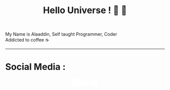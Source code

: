 <!--
<p align="center"><img src="https://github.com/onlymachiavelli/onlymachiavelli/blob/main/elmo.png" height="120"/></p>
-->
<h1 align="center">Hello Universe ! 👋 👋</h1>
<br/>

  My Name is Alaaddin, Self taught Programmer, Coder
  <br/>
  Addicted to coffee ☕
  


<hr/>

<h1>Social Media :</h1>
<p align="center">
  <a href="https://instagram.com/onlymachiavelli" target="_blank"><img src="https://github.com/onlymachiavelli/onlymachiavelli/blob/main/ig.png" /></a>
  <a href="https://twitter.com/onlymachiavelli" target="_blank"><img src="https://github.com/onlymachiavelli/onlymachiavelli/blob/main/twi.png" /></a>
  <a href="https://www.linkedin.com/in/alaa-ddin-472a651b9/" target="_blank"><img src="https://github.com/onlymachiavelli/onlymachiavelli/blob/main/link.png" /></a>
</p>
<br/>
<!--
<br/>
<h1>My Skills : </h1>
<br/>

<h2>Languages : 💻</h2>
<img src="https://github.com/onlymachiavelli/onlymachiavelli/blob/main/languages.png" width="100%"  />
<br/>
<h2>Frameworks & Libraries 📚</h2>
<img src="https://github.com/onlymachiavelli/onlymachiavelli/blob/main/LIB.png" width="100%" />
<br/>
<h2>UI UX , PROTOTYPE, VIDEO, IMAGE... 🖌️</h2>
<img src="https://github.com/onlymachiavelli/onlymachiavelli/blob/main/ui.png" width="100%" />
<br/>

-->
